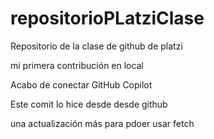 # repositorioPLatziClase
Repositorio de la clase de github de platzi 

mi primera contribución en local

Acabo de conectar GitHub Copilot

Este comit lo hice desde desde github 

una actualización más para pdoer usar fetch 
